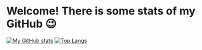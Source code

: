 # Welcome! There is some stats of my GitHub 😉

[![My GitHub stats](https://github-readme-stats.vercel.app/api/?username=AllaYefremova&show_icons=true&theme=dark&hide=issues,stars)](https://github.com/AllaYefremova) 
[![Top Langs](https://github-readme-stats.vercel.app/api/top-langs/?username=AllaYefremova&show_icons=true&theme=dark&layout=compact&hide=handlebars)](https://github.com/AllaYefremova)
